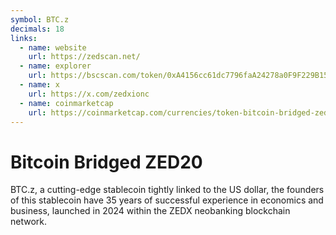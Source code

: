 ```yaml
---
symbol: BTC.z
decimals: 18
links:
  - name: website
    url: https://zedscan.net/
  - name: explorer
    url: https://bscscan.com/token/0xA4156cc61dc7796faA24278a0F9F229B15e298cb
  - name: x
    url: https://x.com/zedxionc
  - name: coinmarketcap
    url: https://coinmarketcap.com/currencies/token-bitcoin-bridged-zed20/
---
```


# Bitcoin Bridged ZED20

BTC.z, a cutting-edge stablecoin tightly linked to the US dollar, the founders of this stablecoin have 35 years of successful experience in economics and business, launched in 2024 within the ZEDX neobanking blockchain network.
